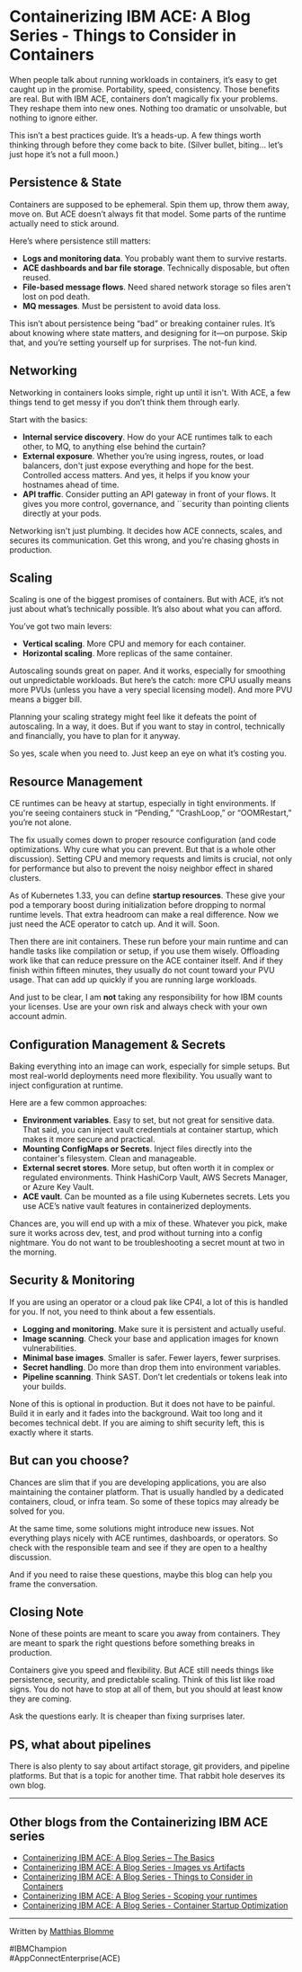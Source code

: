 # Containerizing IBM ACE: A Blog Series - Things to Consider in Containers

When people talk about running workloads in containers, it’s easy to get caught up in the promise. Portability, speed, 
consistency. Those benefits are real. But with IBM ACE, containers don’t magically fix your problems. They reshape them 
into new ones. Nothing too dramatic or unsolvable, but nothing to ignore either.

This isn’t a best practices guide. It’s a heads-up. A few things worth thinking through before they come back to bite. 
(Silver bullet, biting... let’s just hope it’s not a full moon.)

## Persistence & State

Containers are supposed to be ephemeral. Spin them up, throw them away, move on. But ACE doesn’t always fit that model. 
Some parts of the runtime actually need to stick around.

Here’s where persistence still matters:
- **Logs and monitoring data**. You probably want them to survive restarts.
- **ACE dashboards and bar file storage**. Technically disposable, but often reused.
- **File-based message flows**. Need shared network storage so files aren't lost on pod death.
- **MQ messages**. Must be persistent to avoid data loss.

This isn’t about persistence being “bad” or breaking container rules. It’s about knowing where state matters, and 
designing for it—on purpose. Skip that, and you’re setting yourself up for surprises. The not-fun kind.

## Networking

Networking in containers looks simple, right up until it isn't. With ACE, a few things tend to get messy if you don’t 
think them through early.

Start with the basics:
- **Internal service discovery**. How do your ACE runtimes talk to each other, to MQ, to anything else behind the curtain?
- **External exposure**. Whether you’re using ingress, routes, or load balancers, don't just expose everything and hope 
for the best. Controlled access matters. And yes, it helps if you know your hostnames ahead of time.
- **API traffic**. Consider putting an API gateway in front of your flows. It gives you more control, governance, and 
``security than pointing clients directly at your pods.

Networking isn't just plumbing. It decides how ACE connects, scales, and secures its communication. Get this wrong, and you're chasing ghosts in production.

## Scaling

Scaling is one of the biggest promises of containers. But with ACE, it’s not just about what’s technically possible. 
It’s also about what you can afford.

You’ve got two main levers:
- **Vertical scaling**. More CPU and memory for each container.
- **Horizontal scaling**. More replicas of the same container.

Autoscaling sounds great on paper. And it works, especially for smoothing out unpredictable workloads. But here’s the 
catch: more CPU usually means more PVUs (unless you have a very special licensing model). And more PVU means a bigger bill.

Planning your scaling strategy might feel like it defeats the point of autoscaling. In a way, it does. But if you want to 
stay in control, technically and financially, you have to plan for it anyway.

So yes, scale when you need to. Just keep an eye on what it’s costing you.

## Resource Management

CE runtimes can be heavy at startup, especially in tight environments. If you're seeing containers stuck in “Pending,” 
“CrashLoop,” or “OOMRestart,” you’re not alone.

The fix usually comes down to proper resource configuration (and code optimizations. Why cure what you can prevent. 
But that is a whole other discussion). Setting CPU and memory requests and limits is crucial, not only for performance 
but also to prevent the noisy neighbor effect in shared clusters.

As of Kubernetes 1.33, you can define **startup resources**. These give your pod a temporary boost during initialization 
before dropping to normal runtime levels. That extra headroom can make a real difference. Now we just need the ACE operator 
to catch up. And it will. Soon.

Then there are init containers. These run before your main runtime and can handle tasks like compilation or setup, if you 
use them wisely. Offloading work like that can reduce pressure on the ACE container itself. And if they finish within 
fifteen minutes, they usually do not count toward your PVU usage. That can add up quickly if you are running large 
workloads. 

And just to be clear, I am **not** taking any responsibility for how IBM counts your licenses. Use are your own risk and 
always check with your own account admin.

## Configuration Management & Secrets

Baking everything into an image can work, especially for simple setups. But most real-world deployments need more 
flexibility. You usually want to inject configuration at runtime.

Here are a few common approaches:
- **Environment variables**. Easy to set, but not great for sensitive data. That said, you can inject vault credentials 
at container startup, which makes it more secure and practical.
- **Mounting ConfigMaps or Secrets**. Inject files directly into the container's filesystem. Clean and manageable.
- **External secret stores**. More setup, but often worth it in complex or regulated environments. Think HashiCorp Vault, 
AWS Secrets Manager, or Azure Key Vault.
- **ACE vault**. Can be mounted as a file using Kubernetes secrets. Lets you use ACE’s native vault features in 
containerized deployments.

Chances are, you will end up with a mix of these. Whatever you pick, make sure it works across dev, test, and prod without 
turning into a config nightmare. You do not want to be troubleshooting a secret mount at two in the morning.

## Security & Monitoring

If you are using an operator or a cloud pak like CP4I, a lot of this is handled for you. If not, you need to think about 
a few essentials.

- **Logging and monitoring**. Make sure it is persistent and actually useful.
- **Image scanning**. Check your base and application images for known vulnerabilities.
- **Minimal base images**. Smaller is safer. Fewer layers, fewer surprises.
- **Secret handling**. Do more than drop them into environment variables.
- **Pipeline scanning**. Think SAST. Don’t let credentials or tokens leak into your builds.

None of this is optional in production. But it does not have to be painful. Build it in early and it fades into the 
background. Wait too long and it becomes technical debt. If you are aiming to shift security left, this is exactly where 
it starts.

## But can you choose?

Chances are slim that if you are developing applications, you are also maintaining the container platform. That is 
usually handled by a dedicated containers, cloud, or infra team. So some of these topics may already be solved for you.

At the same time, some solutions might introduce new issues. Not everything plays nicely with ACE runtimes, dashboards, 
or operators. So check with the responsible team and see if they are open to a healthy discussion.

And if you need to raise these questions, maybe this blog can help you frame the conversation.

## Closing Note

None of these points are meant to scare you away from containers. They are meant to spark the right questions before 
something breaks in production.

Containers give you speed and flexibility. But ACE still needs things like persistence, security, and predictable scaling. 
Think of this list like road signs. You do not have to stop at all of them, but you should at least know they are coming.

Ask the questions early. It is cheaper than fixing surprises later.

## PS, what about pipelines

There is also plenty to say about artifact storage, git providers, and pipeline platforms. But that is a topic for 
another time. That rabbit hole deserves its own blog.

---

## Other blogs from the Containerizing IBM ACE series

* [Containerizing IBM ACE: A Blog Series – The Basics](https://community.ibm.com/community/user/blogs/matthias-blomme/2025/09/02/containerizing-ibm-ace-a-blog-series-the-basics)
* [Containerizing IBM ACE: A Blog Series - Images vs Artifacts](https://community.ibm.com/community/user/blogs/matthias-blomme/2025/09/11/containerizing-ibm-ace-a-blog-series-images-vs-art)
* [Containerizing IBM ACE: A Blog Series - Things to Consider in Containers](https://community.ibm.com/community/user/blogs/matthias-blomme/2025/09/11/things-to-consider-in-containers)
* [Containerizing IBM ACE: A Blog Series - Scoping your runtimes](https://community.ibm.com/community/user/blogs/matthias-blomme/2025/09/20/scoping-your-runtimes)
* [Containerizing IBM ACE: A Blog Series - Container Startup Optimization](https://community.ibm.com/community/user/blogs/matthias-blomme/2025/09/26/container-startup-optimization)


---

Written by [Matthias Blomme](https://www.linkedin.com/in/matthiasblomme/)

\#IBMChampion \
\#AppConnectEnterprise(ACE)
